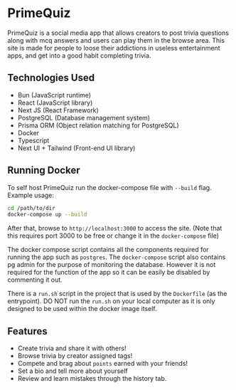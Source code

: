 # PrimeQuiz

PrimeQuiz is a social media app that allows creators to post trivia questions along with mcq answers and users can play them in the browse area. This site is made for people to loose their addictions in useless entertainment apps, and get into a good habit completing trivia.

## Technologies Used

- Bun (JavaScript runtime)
- React (JavaScript library)
- Next JS (React Framework)
- PostgreSQL (Database management system)
- Prisma ORM (Object relation matching for PostgreSQL)
- Docker
- Typescript
- Next UI + Tailwind (Front-end UI library)

## Running Docker

To self host PrimeQuiz run the docker-compose file with `--build` flag. Example usage:

```bash
cd /path/to/dir
docker-compose up --build
```

After that, browse to `http://localhost:3000` to access the site. (Note that this requires port 3000 to be free or change it in the `docker-compose` file)

The docker compose script contains all the components required for running the app such as `postgres`.
The `docker-compose` script also contains pg admin for the purpose of monitoring the database. However it is not required for the function of the app so it can be easily be disabled by commenting it out.

There is a `run.sh` script in the project that is used by the `Dockerfile` (as the entrypoint). DO NOT run the `run.sh` on your local computer as it is only designed to be used within the docker image itself.

## Features

- Create trivia and share it with others!
- Browse trivia by creator assigned tags!
- Compete and brag about `points` earned with your friends!
- Set a bio and tell more about yourself
- Review and learn mistakes through the history tab.
